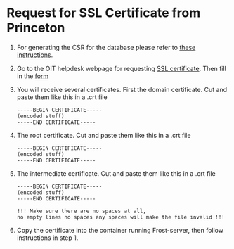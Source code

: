# Request for SSL Certificate from Princeton

1. For generating the CSR for the database please refer to [these instructions](https://chenkianwee.github.io/masa3db/docs/040/049ssl_cert.html).
2. Go to the OIT helpdesk webpage for requesting [SSL certificate](https://princeton.service-now.com/service?id=kb_article&sys_id=b22a27064f9ca20018ddd48e5210c777). Then fill in the [form](https://princeton.service-now.com/service?sys_id=c85dafbd4f752e0018ddd48e5210c7e4&id=sc_cat_item&table=sc_cat_item)
3. You will receive several certificates. First the domain certificate. Cut and paste them like this in a .crt file
    ```
    -----BEGIN CERTIFICATE-----
    (encoded stuff)
    -----END CERTIFICATE-----
    ```
4. The root certificate. Cut and paste them like this in a .crt file
    ```
    -----BEGIN CERTIFICATE-----
    (encoded stuff)
    -----END CERTIFICATE-----
    ```
5. The intermediate certificate. Cut and paste them like this in a .crt file
    ```
    -----BEGIN CERTIFICATE-----
    (encoded stuff)
    -----END CERTIFICATE-----
    ```
    ```
    !!! Make sure there are no spaces at all,
    no empty lines no spaces any spaces will make the file invalid !!!
    ```

6. Copy the certificate into the container running Frost-server, then follow instructions in step 1.
